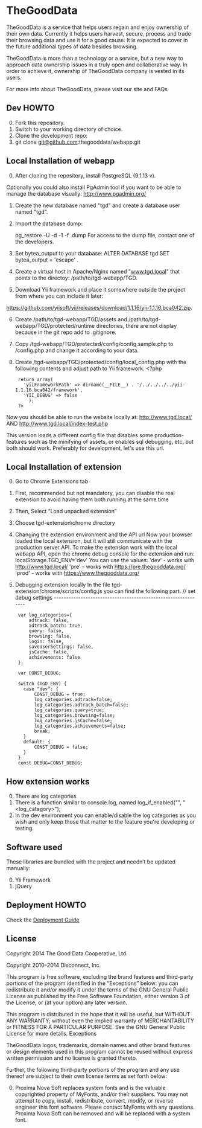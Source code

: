 # TheGoodData

TheGoodData is a service that helps users regain and enjoy ownership of their own data. Currently it helps users harvest, secure, process and trade their browsing data and use it for a good cause. It is expected to cover in the future additional types of data besides browsing.

TheGoodData is more than a technology or a service, but a new way to approach data ownership issues in a truly open and collaborative way. In order to achieve it, ownership of TheGoodData company is vested in its users.

For more info about TheGoodData, please visit our site and FAQs

## Dev HOWTO

0. Fork this repository.
1. Switch to your working directory of choice.
2. Clone the development repo:
3. git clone git@github.com:thegooddata/webapp.git

## Local Installation of webapp

0. After cloning the repository, install PostgreSQL (9.1.13 v).

Optionally you could also install PgAdmin tool if you want to be able to manage the database visually: http://www.pgadmin.org/ 

1. Create the new database named "tgd" and create a database user named "tgd".
2. Import the database dump:

	pg_restore -U <username> -d <dbname> -1 -f <filename>.dump
	For access to the dump file, contact one of the developers.
3. Set bytea_output to your database: ALTER DATABASE tgd SET bytea_output = 'escape' .

4. Create a virtual host in Apache/Nginx named "www.tgd.local" that points to the directoy: /path/to/tgd-webapp/TGD.

5. Download Yii framework and place it somewhere outside the project from where you can include it later:

https://github.com/yiisoft/yii/releases/download/1.1.16/yii-1.1.16.bca042.zip. 

6. Create /path/to/tgd-webapp/TGD/assets and /path/to/tgd-webapp/TGD/protected/runtime directories, there are not display because in the git repo add to .gitignore.

7. Copy /tgd-webapp/TGD/protected/config/config.sample.php to /config.php and change it according to your data.

8. Create /tgd-webapp/TGD/protected/config/local_config.php with the following contents and adjust path to Yii framework.
		<?php

		return array(
		  'yiiFrameworkPath' => dirname(__FILE__) . '/../../../../yii-1.1.16.bca042/framework',
		  'YII_DEBUG' => false
			);
		?>

Now you should be able to run the website locally at:
	http://www.tgd.local/
		AND
	http://www.tgd.local/index-test.php

This version loads a different config file that disables some production-features such as the minifying of assets, or enables sql debugging, etc, but both should work. Preferably for development, let's use this url.


## Local Installation of extension

0. Go to Chrome Extensions tab

1. First, recommended but not mandatory, you can disable the real extension to avoid having them both running at the same time

2. Then, Select “Load unpacked extension”

3. Choose tgd-extension\chrome directory

4. Changing the extension environment and the API url
	Now your browser loaded the local extension, but it will still communicate with the production server API.
	To make the extension work with the local webapp API, open the chrome debug console for the extension and run:
	localStorage.TGD_ENV='dev'
	You can use the values: 
	'dev' - works with http://www.tgd.local/
	'pre' - works with https://pre.thegooddata.org/
	'prod' - works with https://www.thegooddata.org/

5. Debugging extension locally
	In the file tgd-extension/chrome/scripts/config.js you can find the following part.
		// set debug settings --------------------------------------------------------------

		var log_categories={
		    adtrack: false,
		    adtrack_batch: true,
		    query: false,
		    browsing: false,
		    login: false,
		    saveUserSettings: false,
		    jsCache: false,
		    achievements: false
		};

		var CONST_DEBUG;

		switch (TGD_ENV) {
		  case "dev": {
		      CONST_DEBUG = true;
		      log_categories.adtrack=false;
		      log_categories.adtrack_batch=false;
		      log_categories.query=true;
		      log_categories.browsing=false;
		      log_categories.jsCache=false;
		      log_categories.achievements=false;
		      break;
		  }
		  default: {
		      CONST_DEBUG = false;
		  }
		}
		const DEBUG=CONST_DEBUG;

## How extension works

0. There are log categories
1. There is a function similar to console.log, named log_if_enabled("<message>", "<log_category>");
2. In the dev environment you can enable/disable the log categories as you wish and only keep those that matter to the feature you're developing or testing.

## Software used

These libraries are bundled with the project and needn’t be updated manually:

0. Yii Framework
1. jQuery

## Deployment HOWTO

Check the [Deployment Guide](DEPLOY.md)

## License

Copyright 2014 The Good Data Cooperative, Ltd.

Copyright 2010–2014 Disconnect, Inc.

This program is free software, excluding the brand features and third-party portions of the program identified in the “Exceptions” below: you can redistribute it and/or modify it under the terms of the GNU General Public License as published by the Free Software Foundation, either version 3 of the License, or (at your option) any later version.

This program is distributed in the hope that it will be useful, but WITHOUT ANY WARRANTY; without even the implied warranty of MERCHANTABILITY or FITNESS FOR A PARTICULAR PURPOSE. See the GNU General Public License for more details.
Exceptions

TheGoodData logos, trademarks, domain names and other brand features or design elements used in this program cannot be reused without express written permission and no license is granted thereto.

Further, the following third-party portions of the program and any use thereof are subject to their own license terms as set forth below:

0. Proxima Nova Soft replaces system fonts and is the valuable copyrighted property of MyFonts, and/or their suppliers. You may not attempt to copy, install, redistribute, convert, modify, or reverse engineer this font software. Please contact MyFonts with any questions. Proxima Nova Soft can be removed and will be replaced with a system font.

